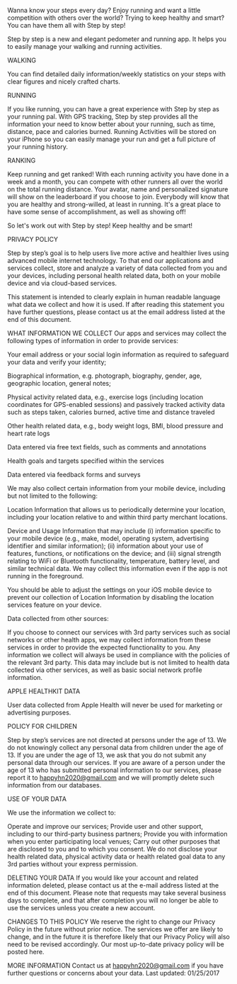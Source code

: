 Wanna know your steps every day? Enjoy running and want a little competition with others over the world? Trying to keep healthy and smart? You can have them all with Step by step!

Step by step is a new and elegant pedometer and running app. It helps you to easily manage your walking and running activities.

WALKING

You can find detailed daily information/weekly statistics on your steps with clear figures and nicely crafted charts.

RUNNING

If you like running, you can have a great experience with Step by step as your running pal. With GPS tracking, Step by step provides all the information your need to know better about your running, such as time, distance, pace and calories burned. Running Activities will be stored on your iPhone so you can easily manage your run and get a full picture of your running history.

RANKING

Keep running and get ranked! With each running activity you have done in a week and a month, you can compete with other runners all over the world on the total running distance. Your avatar, name and personalized signature will show on the leaderboard if you choose to join. Everybody will know that you are healthy and strong-willed, at least in running. It's a great place to have some sense of accomplishment, as well as showing off!

So let's work out with Step by step! Keep healthy and be smart!




PRIVACY POLICY

Step by step’s goal is to help users live more active and healthier lives using advanced mobile internet technology. To that end our applications and services collect, store and analyze a variety of data collected from you and your devices, including personal health related data, both on your mobile device and via cloud-based services.

This statement is intended to clearly explain in human readable language what data we collect and how it is used. If after reading this statement you have further questions, please contact us at the email address listed at the end of this document.

WHAT INFORMATION WE COLLECT
Our apps and services may collect the following types of information in order to provide services:

Your email address or your social login information as required to safeguard your data and verify your identity;

Biographical information, e.g. photograph, biography, gender, age, geographic location, general notes;

Physical activity related data, e.g., exercise logs (including location coordinates for GPS-enabled sessions) and passively tracked activity data such as steps taken, calories burned, active time and distance traveled

Other health related data, e.g., body weight logs, BMI, blood pressure and heart rate logs

Data entered via free text fields, such as comments and annotations

Health goals and targets specified within the services

Data entered via feedback forms and surveys

We may also collect certain information from your mobile device, including but not limited to the following:

Location Information that allows us to periodically determine your location, including your location relative to and within third party merchant locations.

Device and Usage Information that may include (i) information specific to your mobile device (e.g., make, model, operating system, advertising identifier and similar information); (ii) information about your use of features, functions, or notifications on the device; and (iii) signal strength relating to WiFi or Bluetooth functionality, temperature, battery level, and similar technical data.
We may collect this information even if the app is not running in the foreground.

You should be able to adjust the settings on your iOS mobile device to prevent our collection of Location Information by disabling the location services feature on your device.


Data collected from other sources:

If you choose to connect our services with 3rd party services such as social networks or other health apps, we may collect information from these services in order to provide the expected functionality to you. Any information we collect will always be used in compliance with the policies of the relevant 3rd party. This data may include but is not limited to health data collected via other services, as well as basic social network profile information.

APPLE HEALTHKIT DATA

User data collected from Apple Health will never be used for marketing or advertising purposes.

POLICY FOR CHILDREN

Step by step’s services are not directed at persons under the age of 13. We do not knowingly collect any personal data from children under the age of 13. If you are under the age of 13, we ask that you do not submit any personal data through our services. If you are aware of a person under the age of 13 who has submitted personal information to our services, please report it to happyhn2020@gmail.com and we will promptly delete such information from our databases.

USE OF YOUR DATA

We use the information we collect to:

Operate and improve our services;
Provide user and other support, including to our third-party business partners;
Provide you with information when you enter participating local venues;
Carry out other purposes that are disclosed to you and to which you consent.
We do not disclose your health related data, physical activity data or health related goal data to any 3rd parties without your express permission.

DELETING YOUR DATA
If you would like your account and related information deleted, please contact us at the e-mail address listed at the end of this document. Please note that requests may take several business days to complete, and that after completion you will no longer be able to use the services unless you create a new account.

CHANGES TO THIS POLICY
We reserve the right to change our Privacy Policy in the future without prior notice. The services we offer are likely to change, and in the future it is therefore likely that our Privacy Policy will also need to be revised accordingly. Our most up-to-date privacy policy will be posted here.

MORE INFORMATION
Contact us at happyhn2020@gmail.com if you have further questions or concerns about your data. Last updated: 01/25/2017
